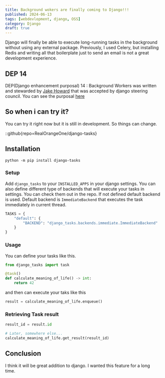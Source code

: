 ```yaml
---
title: Background wokers are finally coming to Django!!!
published: 2024-06-13
tags: [webdevlopment, django, OSS]
category: Django
draft: true
---
```


Django will finally be able to execute long-running tasks in the background without using any external package. Previously, I used Celery, but installing Redis and writing all that boilerplate just to send an email is not a great development experience.

## DEP 14 
DEP(Django enhancement purposal) 14 : Background Workers was written and stewarded by [Jake Howard](https://github.com/RealOrangeOne) that was accepted by django steering council. You can see the purposal [here](https://github.com/django/deps/blob/main/accepted/0014-background-workers.rst)

## So when i can try it?
You can try it right now but it is still in development. So things can change.

::github{repo=RealOrangeOne/django-tasks}

## Installation
    
```shell
python -m pip install django-tasks
```

### Setup

Add `django_tasks` to your `INSTALLED_APPS` in your django settings.
You can also define different type of backends that will execute your tasks in settings. You can check them out in the repo.
If not defined default backend is used.
Default backend is `ImmediateBackend` that executes the task immediately in current thread. 
```python
TASKS = {
    "default": {
        "BACKEND": "django_tasks.backends.immediate.ImmediateBackend"
    }
}
```


### Usage
You can define your tasks like this.

```python
from django_tasks import task

@task()
def calculate_meaning_of_life() -> int:
    return 42
```

and then can execute your taks like this 
```python
result = calculate_meaning_of_life.enqueue()
```

### Retrieving Task result

```python
result_id = result.id

# Later, somewhere else...
calculate_meaning_of_life.get_result(result_id)
```

## Conclusion

I think it will be great addition to django. I wanted this feature for a long time. 












